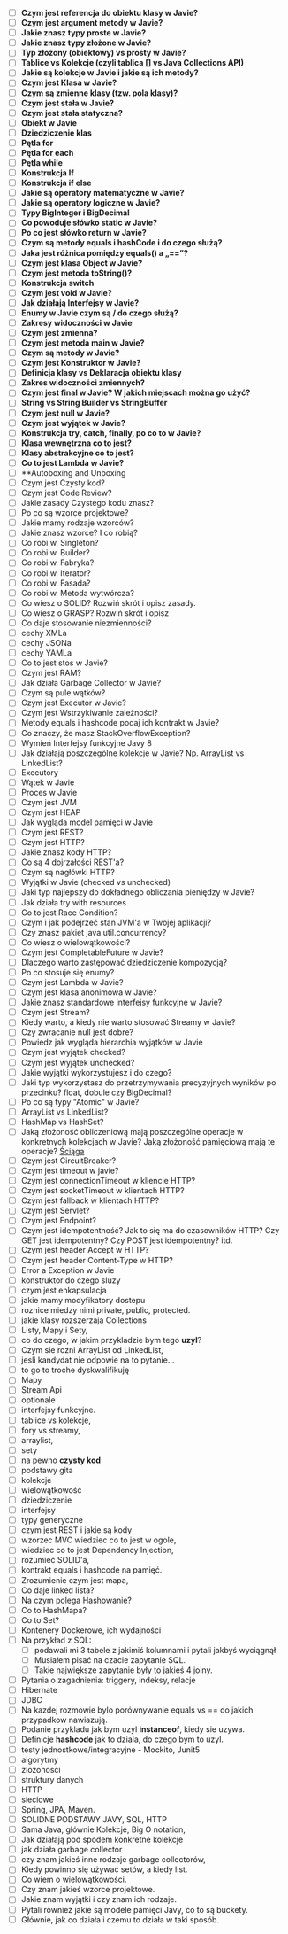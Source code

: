 -   [ ] **Czym jest referencja do obiektu klasy w Javie?**
-   [ ] **Czym jest argument metody w Javie?**
-   [ ] **Jakie znasz typy proste w Javie?**
-   [ ] **Jakie znasz typy złożone w Javie?**
-   [ ] **Typ złożony (obiektowy) vs prosty w Javie?**
-   [ ] **Tablice vs Kolekcje (czyli tablica [] vs Java Collections API)**
-   [ ] **Jakie są kolekcje w Javie i jakie są ich metody?**
-   [ ] **Czym jest Klasa w Javie?**
-   [ ] **Czym są zmienne klasy (tzw. pola klasy)?**
-   [ ] **Czym jest stała w Javie?**
-   [ ] **Czym jest stała statyczna?**
-   [ ] **Obiekt w Javie**
-   [ ] **Dziedziczenie klas**
-   [ ] **Pętla for**
-   [ ] **Pętla for each**
-   [ ] **Pętla while**
-   [ ] **Konstrukcja If**
-   [ ] **Konstrukcja if else**
-   [ ] **Jakie są operatory matematyczne w Javie?**
-   [ ] **Jakie są operatory logiczne w Javie?**
-   [ ] **Typy BigInteger i BigDecimal**
-   [ ] **Co powoduje słówko static w Javie?**
-   [ ] **Po co jest słówko return w Javie?**
-   [ ] **Czym są metody equals i hashCode i do czego służą?**
-   [ ] **Jaka jest różnica pomiędzy equals() a „==”?**
-   [ ] **Czym jest klasa Object w Javie?**
-   [ ] **Czym jest metoda toString()?**
-   [ ] **Konstrukcja switch**
-   [ ] **Czym jest void w Javie?**
-   [ ] **Jak działają Interfejsy w Javie?**
-   [ ] **Enumy w Javie czym są / do czego służą?**
-   [ ] **Zakresy widoczności w Javie**
-   [ ] **Czym jest zmienna?**
-   [ ] **Czym jest metoda main w Javie?**
-   [ ] **Czym są metody w Javie?**
-   [ ] **Czym jest Konstruktor w Javie?**
-   [ ] **Definicja klasy vs Deklaracja obiektu klasy**
-   [ ] **Zakres widoczności zmiennych?**
-   [ ] **Czym jest final w Javie? W jakich miejscach można go użyć?**
-   [ ] **String vs String Builder vs StringBuffer**
-   [ ] **Czym jest null w Javie?**
-   [ ] **Czym jest wyjątek w Javie?**
-   [ ] **Konstrukcja try, catch, finally, po co to w Javie?**
-   [ ] **Klasa wewnętrzna co to jest?**
-   [ ] **Klasy abstrakcyjne co to jest?**
-   [ ] **Co to jest Lambda w Javie?**
-   [ ] **Autoboxing and Unboxing
-   [ ] Czym jest Czysty kod?
-   [ ] Czym jest Code Review?
-   [ ] Jakie zasady Czystego kodu znasz?
-   [ ] Po co są wzorce projektowe?
-   [ ] Jakie mamy rodzaje wzorców?
-   [ ] Jakie znasz wzorce? I co robią?
-   [ ] Co robi w. Singleton?
-   [ ] Co robi w. Builder?
-   [ ] Co robi w. Fabryka?
-   [ ] Co robi w. Iterator?
-   [ ] Co robi w. Fasada?
-   [ ] Co robi w. Metoda wytwórcza?
-   [ ] Co wiesz o SOLID? Rozwiń skrót i opisz zasady.
-   [ ] Co wiesz o GRASP? Rozwiń skrót i opisz
-   [ ] Co daje stosowanie niezmienności?
-   [ ] cechy XMLa
-   [ ] cechy JSONa
-   [ ] cechy YAMLa
-   [ ] Co to jest stos w Javie?
-   [ ] Czym jest RAM?
-   [ ] Jak działa Garbage Collector w Javie?
-   [ ] Czym są pule wątków?
-   [ ] Czym jest Executor w Javie?
-   [ ] Czym jest Wstrzykiwanie zależności?
-   [ ] Metody equals i hashcode podaj ich kontrakt w Javie?
-   [ ] Co znaczy, że masz StackOverflowException?
-   [ ] Wymień Interfejsy funkcyjne Javy 8
-   [ ] Jak działają poszczególne kolekcje w Javie? Np. ArrayList vs LinkedList?
-   [ ] Executory
-   [ ] Wątek w Javie
-   [ ] Proces w Javie
-   [ ] Czym jest JVM
-   [ ] Czym jest HEAP
-   [ ] Jak wygląda model pamięci w Javie
-   [ ] Czym jest REST?
-   [ ] Czym jest HTTP?
-   [ ] Jakie znasz kody HTTP?
-   [ ] Co są 4 dojrzałości REST'a?
-   [ ] Czym są nagłówki HTTP?
-   [ ] Wyjątki w Javie (checked vs unchecked)
-   [ ] Jaki typ najlepszy do dokładnego obliczania pieniędzy w Javie?
-   [ ] Jak działa try with resources
-   [ ] Co to jest Race Condition?
-   [ ] Czym i jak podejrzeć stan JVM'a w Twojej aplikacji?
-   [ ] Czy znasz pakiet java.util.concurrency?
-   [ ] Co wiesz o wielowątkowości?
-   [ ] Czym jest CompletableFuture w Javie?
-   [ ] Dlaczego warto zastępować dziedziczenie kompozycją?
-   [ ] Po co stosuje się enumy?
-   [ ] Czym jest Lambda w Javie?
-   [ ] Czym jest klasa anonimowa w Javie?
-   [ ] Jakie znasz standardowe interfejsy funkcyjne w Javie?
-   [ ] Czym jest Stream?
-   [ ] Kiedy warto, a kiedy nie warto stosować Streamy w Javie?
-   [ ] Czy zwracanie null jest dobre?
-   [ ] Powiedz jak wygląda hierarchia wyjątków w Javie
-   [ ] Czym jest wyjątek checked?
-   [ ] Czym jest wyjątek unchecked?
-   [ ] Jakie wyjątki wykorzystujesz i do czego?
-   [ ] Jaki typ wykorzystasz do przetrzymywania precyzyjnych wyników po przecinku? float, dobule czy BigDecimal?
-   [ ] Po co są typy "Atomic" w Javie?
-   [ ] ArrayList vs LinkedList?
-   [ ] HashMap vs HashSet?
-   [ ] Jaką złożoność obliczeniową mają poszczególne operacje w konkretnych kolekcjach w Javie? Jaką złożoność pamięciową mają te operacje? [Ściąga](https://www.bigocheatsheet.com/)
-   [ ] Czym jest CircuitBreaker?
-   [ ] Czym jest timeout w javie?
-   [ ] Czym jest connectionTimeout w kliencie HTTP?
-   [ ] Czym jest socketTimeout w klientach HTTP?
-   [ ] Czym jest fallback w klientach HTTP?
-   [ ] Czym jest Servlet?
-   [ ] Czym jest Endpoint?
-   [ ] Czym jest idempotentność? Jak to się ma do czasowników HTTP? Czy GET jest idempotentny? Czy POST jest idempotentny? itd.
-   [ ] Czym jest header Accept w HTTP?
-   [ ] Czym jest header Content-Type w HTTP?
-   [ ] Error a Exception w Javie
-   [ ] konstruktor do czego sluzy
-   [ ] czym jest enkapsulacja
-   [ ] jakie mamy modyfikatory dostepu
-   [ ] roznice miedzy nimi private, public, protected.
-   [ ] jakie klasy rozszerzaja Collections
-   [ ] Listy, Mapy i Sety,
-   [ ] co do czego, w jakim przykladzie bym tego **uzyl**?
-   [ ] Czym sie rozni ArrayList od LinkedList,
-   [ ] jesli kandydat nie odpowie na to pytanie…
-   [ ] to go to troche dyskwalifikuję
-   [ ] Mapy
-   [ ] Stream Api
-   [ ] optionale
-   [ ] interfejsy funkcyjne.
-   [ ] tablice vs kolekcje,
-   [ ] fory vs streamy,
-   [ ] arraylist,
-   [ ] sety
-   [ ] na pewno **czysty kod**
-   [ ] podstawy gita
-   [ ] kolekcje
-   [ ] wielowątkowość
-   [ ] dziedziczenie
-   [ ] interfejsy
-   [ ] typy generyczne
-   [ ] czym jest REST i jakie są kody
-   [ ] wzorzec MVC wiedziec co to jest w ogole,
-   [ ] wiedziec co to jest Dependency Injection,
-   [ ] rozumieć SOLID'a,
-   [ ] kontrakt equals i hashcode na pamięć.
-   [ ] Zrozumienie czym jest mapa,
-   [ ] Co daje linked lista?
-   [ ] Na czym polega Hashowanie?
-   [ ] Co to HashMapa?
-   [ ] Co to Set?
-   [ ] Kontenery Dockerowe, ich wydajności
-   [ ] Na przykład z SQL:
    -   [ ] podawali mi 3 tabele z jakimiś kolumnami i pytali jakbyś wyciągnął
    -   [ ] Musiałem pisać na czacie zapytanie SQL.
    -   [ ] Takie największe zapytanie były to jakieś 4 joiny.
-   [ ] Pytania o zagadnienia: triggery, indeksy, relacje
-   [ ] Hibernate
-   [ ] JDBC
-   [ ] Na kazdej rozmowie bylo porównywanie equals vs == do jakich przypadkow nawiazują.
-   [ ] Podanie przykladu jak bym uzyl **instanceof**, kiedy sie uzywa.
-   [ ] Definicje **hashcode** jak to dziala, do czego bym to uzyl.
-   [ ] testy jednostkowe/integracyjne - Mockito, Junit5
-   [ ] algorytmy
-   [ ] zlozonosci
-   [ ] struktury danych
-   [ ] HTTP
-   [ ] sieciowe
-   [ ] Spring, JPA, Maven.
-   [ ] SOLIDNE PODSTAWY JAVY, SQL, HTTP
-   [ ] Sama Java, głównie Kolekcje, Big O notation,
-   [ ] Jak działają pod spodem konkretne kolekcje
-   [ ] jak działa garbage collector
-   [ ] czy znam jakieś inne rodzaje garbage collectorów,
-   [ ] Kiedy powinno się używać setów, a kiedy list.
-   [ ] Co wiem o wielowątkowości.
-   [ ] Czy znam jakieś wzorce projektowe.
-   [ ] Jakie znam wyjątki i czy znam ich rodzaje.
-   [ ] Pytali również jakie są modele pamięci Javy, co to są buckety.
-   [ ] Głównie, jak co działa i czemu to działa w taki sposób.